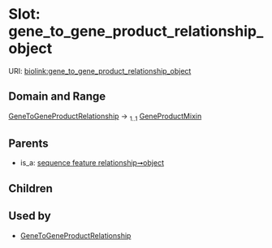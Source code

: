 
# Slot: gene_to_gene_product_relationship_object




URI: [biolink:gene_to_gene_product_relationship_object](https://w3id.org/biolink/vocab/gene_to_gene_product_relationship_object)


## Domain and Range

[GeneToGeneProductRelationship](GeneToGeneProductRelationship.md) &#8594;  <sub>1..1</sub> [GeneProductMixin](GeneProductMixin.md)

## Parents

 *  is_a: [sequence feature relationship➞object](sequence_feature_relationship_object.md)

## Children


## Used by

 * [GeneToGeneProductRelationship](GeneToGeneProductRelationship.md)
